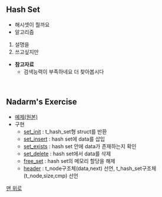 ## Hash Set
- 해시셋이 뭘까요
- 알고리즘
1. 설명을
2. 쓰고싶지만
- __참고자료__
    - 검색능력이 부족하네요 더 찾아봅시다
<br>

## Nadarm's Exercise
- [예제(원본)](https://github.com/nadarm/42-algorithm/tree/master/hash/hash_set)
- 구현
    - [set_init](./set_init.c) : t_hash_set형 struct를 반환
    - [set_insert](./set_insert.c) : hash set에 data를 삽입
    - [set_exists](./set_exists.c) : hash set 안에 data가 존재하는지 확인
    - [set_delete](./set_delete.c) : hash set에서 data를 삭제
    - [free_set](./free_set.c) : hash set의 메모리 할당을 해제
    - [header](./set.h) : t_node구조체(data,next) 선언, t_hash_set구조체(t_node,size,cmp) 선언

[맨 위로](#hash-set)
